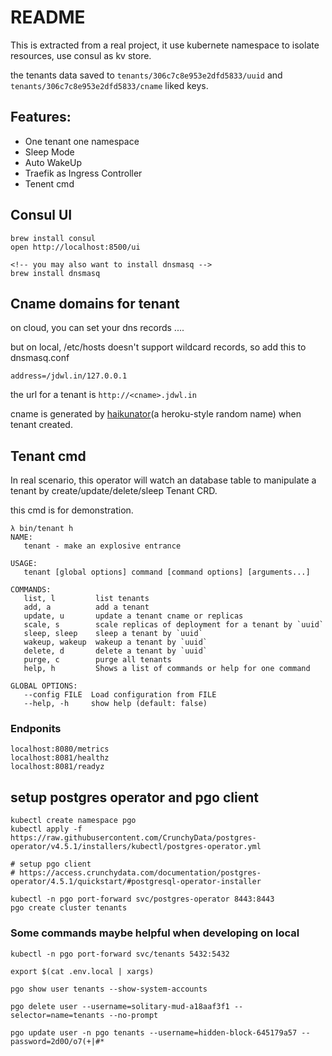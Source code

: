 # README

This is extracted from a real project, it use kubernete namespace to isolate resources, use consul as kv store.

the tenants data saved to `tenants/306c7c8e953e2dfd5833/uuid` and `tenants/306c7c8e953e2dfd5833/cname` liked keys. 

## Features:

- One tenant one namespace
- Sleep Mode
- Auto WakeUp
- Traefik as Ingress Controller
- Tenent cmd

## Consul UI

```
brew install consul
open http://localhost:8500/ui

<!-- you may also want to install dnsmasq -->
brew install dnsmasq
```

## Cname domains for tenant

on cloud, you can set your dns records ....

but on local, /etc/hosts doesn't support wildcard records, so add this to dnsmasq.conf

```
address=/jdwl.in/127.0.0.1
```

the url for a tenant is `http://<cname>.jdwl.in`

cname is generated by [haikunator](http://github.com/atrox/haikunatorgo)(a heroku-style random name) when tenant created.


## Tenant cmd

In real scenario, this operator will watch an database table to manipulate a tenant by create/update/delete/sleep Tenant CRD.

this cmd is for demonstration.

```
λ bin/tenant h
NAME:
   tenant - make an explosive entrance

USAGE:
   tenant [global options] command [command options] [arguments...]

COMMANDS:
   list, l         list tenants
   add, a          add a tenant
   update, u       update a tenant cname or replicas
   scale, s        scale replicas of deployment for a tenant by `uuid`
   sleep, sleep    sleep a tenant by `uuid`
   wakeup, wakeup  wakeup a tenant by `uuid`
   delete, d       delete a tenant by `uuid`
   purge, c        purge all tenants
   help, h         Shows a list of commands or help for one command

GLOBAL OPTIONS:
   --config FILE  Load configuration from FILE
   --help, -h     show help (default: false)
```



### Endponits

```
localhost:8080/metrics
localhost:8081/healthz
localhost:8081/readyz
```

## setup postgres operator and pgo client

```
kubectl create namespace pgo
kubectl apply -f https://raw.githubusercontent.com/CrunchyData/postgres-operator/v4.5.1/installers/kubectl/postgres-operator.yml

# setup pgo client
# https://access.crunchydata.com/documentation/postgres-operator/4.5.1/quickstart/#postgresql-operator-installer

kubectl -n pgo port-forward svc/postgres-operator 8443:8443
pgo create cluster tenants
```

### Some commands maybe helpful when developing on local

```
kubectl -n pgo port-forward svc/tenants 5432:5432

export $(cat .env.local | xargs)

pgo show user tenants --show-system-accounts

pgo delete user --username=solitary-mud-a18aaf3f1 --selector=name=tenants --no-prompt

pgo update user -n pgo tenants --username=hidden-block-645179a57 --password=2d0O/o7(+|#*
```
